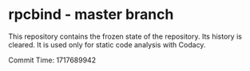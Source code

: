 # rpcbind - master branch

This repository contains the frozen state of the repository.
Its history is cleared. It is used only for static code
analysis with Codacy.

Commit Time: 1717689942